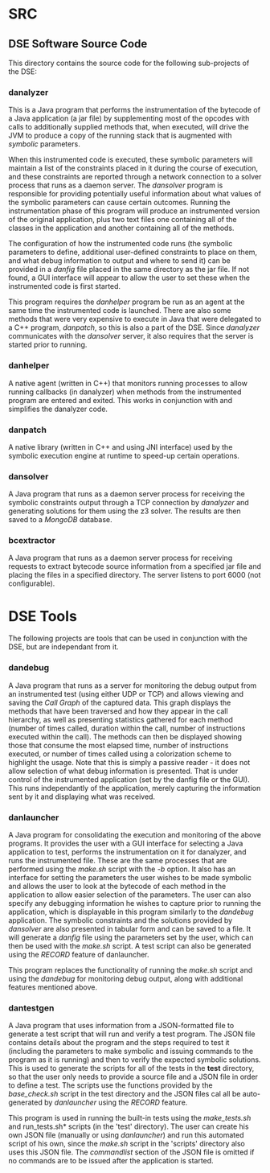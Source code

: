 # SRC

## DSE Software Source Code

This directory contains the source code for the following sub-projects of the DSE:

### danalyzer
This is a Java program that performs the instrumentation of the bytecode of a Java application
(a jar file) by supplementing most of the opcodes with calls to additionally supplied methods that,
when executed, will drive the JVM to produce a copy of the running stack that is augmented with
*symbolic* parameters.

When this instrumented code is executed, these symbolic parameters will maintain a list of the
constraints placed in it during the course of execution, and these constraints are reported
through a network connection to a solver process that runs as a daemon server. The *dansolver*
program is responsible for providing potentially useful information about what values of the
symbolic parameters can cause certain outcomes. Running the instrumentation phase of this program
will produce an instrumented version of the original application, plus two text files one containing
all of the classes in the application and another containing all of the methods.

The configuration of how the instrumented code runs (the symbolic parameters to define, additional
user-defined constraints to place on them, and what debug information to output and where to send
it) can be provided in a *danfig* file placed in the same directory as the jar file. If not found,
a GUI interface will appear to allow the user to set these when the instrumented code is first started.

This program requires the *danhelper* program be run as an agent at the same time the instrumented
code is launched. There are also some methods that were very expensive to execute in Java that
were delegated to a C++ program, *danpatch*, so this is also a part of the DSE. Since *danalyzer*
communicates with the *dansolver* server, it also requires that the server is started prior to running.

### danhelper
A native agent (written in C++) that monitors running processes to allow running callbacks
(in danalyzer) when methods from the instrumented program are entered and exited. This works in
conjunction with and simplifies the danalyzer code.
   
### danpatch
A native library (written in C++ and using JNI interface) used by the symbolic execution engine
at runtime to speed-up certain operations.
   
### dansolver
A Java program that runs as a daemon server process for receiving the symbolic constraints output
through a TCP connection by *danalyzer* and generating solutions for them using the z3 solver.
The results are then saved to a *MongoDB* database.
   
### bcextractor
A Java program that runs as a daemon server process for receiving requests to extract bytecode
source information from a specified jar file and placing the files in a specified directory.
The server listens to port 6000 (not configurable).

# DSE Tools

The following projects are tools that can be used in conjunction with the DSE, but are independant
from it.
 
### dandebug
A Java program that runs as a server for monitoring the debug output from an instrumented test
(using either UDP or TCP) and allows viewing and saving the *Call Graph* of the captured data.
This graph displays the methods that have been traversed and how they appear in the call hierarchy,
as well as presenting statistics gathered for each method (number of times called, duration within
the call, number of instructions executed within the call). The methods can then be displayed showing
those that consume the most elapsed time, number of instructions executed, or number of times
called using a colorization scheme to highlight the usage. Note that this is simply a passive
reader - it does not allow selection of what debug information is presented. That is under
control of the instrumented application (set by the danfig file or the GUI). This runs independantly
of the application, merely capturing the information sent by it and displaying what was received.

### danlauncher
A Java program for consolidating the execution and monitoring of the above programs. It provides
the user with a GUI interface for selecting a Java application to test, performs the instrumentation
on it for danalyzer, and runs the instrumented file. These are the same processes that are
performed using the *make.sh* script with the *-b* option. It also has an interface for setting the
parameters the user wishes to be made symbolic and allows the user to look at the bytecode of
each method in the application to allow easier selection of the parameters. The user can also
specify any debugging information he wishes to capture prior to running the application, which is
displayable in this program similarly to the *dandebug* application. The symbolic constraints and
the solutions provided by *dansolver* are also presented in tabular form and can be saved to a file.
It will generate a *danfig* file using the parameters set by the user, which can then be used
with the *make.sh* script. A test script can also be generated using the *RECORD* feature of
danlauncher.

This program replaces the functionality of running the *make.sh* script and using the
*dandebug* for monitoring debug output, along with additional features mentioned above.

### dantestgen
A Java program that uses information from a JSON-formatted file to generate a test script that
will run and verify a test program. The JSON file contains details about the program and the steps
required to test it (including the parameters to make symbolic and issuing commands to the program
as it is running) and then to verify the expected symbolic solutions. This is used to generate the
scripts for all of the tests in the **test** directory, so that the user only needs to provide a
source file and a JSON file in order to define a test. The scripts use the functions provided
by the *base_check.sh* script in the test directory and the JSON files cal all be auto-generated
by *danlauncher* using the *RECORD* feature.

This program is used in running the built-in tests using the *make_tests.sh* and run_tests.sh*
scripts (in the 'test' directory). The user can create his own JSON file (manually or using
*danlauncher*) and run this automated script of his own, since the *make.sh* script in the
'scripts' directory also uses this JSON file. The *commandlist* section of the JSON file is
omitted if no commands are to be issued after the application is started.
